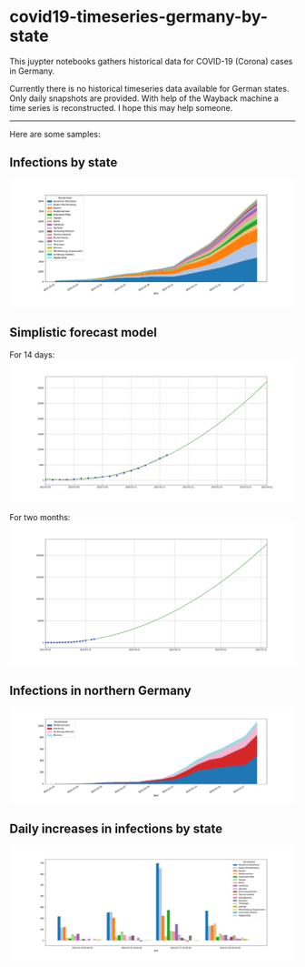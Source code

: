 # covid19-timeseries-germany-by-state

This juypter notebooks gathers historical data for COVID-19 (Corona) cases in Germany. 

Currently there is no historical timeseries data available for German states. Only daily snapshots are provided. With help of the Wayback machine a time series is reconstructed. I hope this may help someone.

---
Here are some samples:

## Infections by state
![xxx](images/area_chart_infections_germany_by_state.png)

## Simplistic forecast model

For 14 days:
![xxx](images/forecast_14_days.png)

For two months:
![xxx](images/forecast_60_days.png)

## Infections in northern Germany
![xxx](images/area_chart_infections_germany_northern_germany.png)

## Daily increases in infections by state
![xxx](images/area_chart_dailydiffs_germany_by_state.png)

